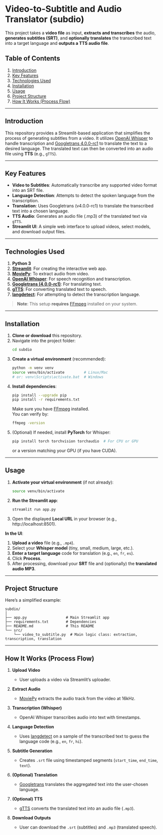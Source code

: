 # Video-to-Subtitle and Audio Translator (subdio)

This project takes a **video file** as input, **extracts and transcribes** the audio, **generates subtitles (SRT)**, and **optionally translates** the transcribed text into a target language and **outputs a TTS audio file**.

## Table of Contents

1. [Introduction](#introduction)  
2. [Key Features](#key-features)  
3. [Technologies Used](#technologies-used)  
4. [Installation](#installation)  
5. [Usage](#usage)  
6. [Project Structure](#project-structure)  
7. [How It Works (Process Flow)](#how-it-works-process-flow)  

---

## Introduction

This repository provides a Streamlit-based application that simplifies the process of generating subtitles from a video. It utilizes [OpenAI Whisper](https://github.com/openai/whisper) to handle transcription and [Googletrans 4.0.0-rc1](https://pypi.org/project/googletrans/) to translate the text to a desired language. The translated text can then be converted into an audio file using **TTS** (e.g., `gTTS`).

---

## Key Features

- **Video to Subtitles**: Automatically transcribe any supported video format into an SRT file.  
- **Language Detection**: Attempts to detect the spoken language from the transcription.  
- **Translation**: Uses Googletrans (v4.0.0-rc1) to translate the transcribed text into a chosen language.  
- **TTS Audio**: Generates an audio file (.mp3) of the translated text via `gTTS`.  
- **Streamlit UI**: A simple web interface to upload videos, select models, and download output files.

---

## Technologies Used

1. **Python 3**  
2. **[Streamlit](https://streamlit.io/)**: For creating the interactive web app.  
3. **[MoviePy](https://github.com/Zulko/moviepy)**: To extract audio from video.  
4. **[OpenAI Whisper](https://github.com/openai/whisper)**: For speech recognition and transcription.  
5. **[Googletrans (4.0.0-rc1)](https://pypi.org/project/googletrans/4.0.0-rc1/)**: For translating text.  
6. **[gTTS](https://pypi.org/project/gTTS/)**: For converting translated text to speech.  
7. **[langdetect](https://pypi.org/project/langdetect/)**: For attempting to detect the transcription language.  

> **Note**: This setup **requires** [FFmpeg](https://ffmpeg.org/) installed on your system.

---

## Installation

1. **Clone or download** this repository.
2. Navigate into the project folder:
   ```bash
   cd subdio
   ```
3. **Create a virtual environment** (recommended):
   ```bash
   python -m venv venv
   source venv/bin/activate         # Linux/Mac
   # or: venv\Scripts\activate.bat  # Windows
   ```
4. **Install dependencies**:
   ```bash
   pip install --upgrade pip
   pip install -r requirements.txt
   ```
   Make sure you have [FFmpeg](https://ffmpeg.org/) installed.  
   You can verify by:
   ```bash
   ffmpeg -version
   ```
5. (Optional) If needed, install **PyTorch** for Whisper:
   ```bash
   pip install torch torchvision torchaudio  # For CPU or GPU
   ```
   or a version matching your GPU (if you have CUDA).

---

## Usage

1. **Activate your virtual environment** (if not already):
   ```bash
   source venv/bin/activate
   ```
2. **Run the Streamlit app**:
   ```bash
   streamlit run app.py
   ```
3. Open the displayed **Local URL** in your browser (e.g., http://localhost:8501).  

**In the UI**:
1. **Upload a video** file (e.g., `.mp4`).  
2. Select your **Whisper model** (tiny, small, medium, large, etc.).  
3. **Enter a target language** code for translation (e.g., `en`, `fr`, `es`).  
4. Click **Process**.  
5. After processing, download your **SRT** file and (optionally) the **translated audio MP3**.

---

## Project Structure

Here’s a simplified example:

```
subdio/
│
├── app.py                  # Main Streamlit app
├── requirements.txt        # Dependencies
├── README.md               # This README
└── src/
    └── video_to_subtitle.py  # Main logic class: extraction, transcription, translation
```

---

## How It Works (Process Flow)

1. **Upload Video**  
   - User uploads a video via Streamlit’s uploader.

2. **Extract Audio**  
   - [MoviePy](https://github.com/Zulko/moviepy) extracts the audio track from the video at 16kHz.

3. **Transcription (Whisper)**  
   - OpenAI Whisper transcribes audio into text with timestamps.

4. **Language Detection**  
   - Uses [langdetect](https://pypi.org/project/langdetect/) on a sample of the transcribed text to guess the language code (e.g., `en`, `fr`, `hi`).

5. **Subtitle Generation**  
   - Creates `.srt` file using timestamped segments (`start_time`, `end_time`, `text`).

6. **(Optional) Translation**  
   - [Googletrans](https://pypi.org/project/googletrans/) translates the aggregated text into the user-chosen language.

7. **(Optional) TTS**  
   - [gTTS](https://pypi.org/project/gTTS/) converts the translated text into an audio file (`.mp3`).

8. **Download Outputs**  
   - User can download the `.srt` (subtitles) and `.mp3` (translated speech).


